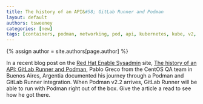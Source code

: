 ```yaml
---
title: The history of an API&#58; GitLab Runner and Podman 
layout: default
authors: tsweeney 
categories: [new]
tags: [containers, podman, networking, pod, api, kubernetes, kube, v2, hpc, windows, mac, GitLab, Runner]
---
```

{% assign author = site.authors[page.author] %}

In a recent blog post on the [Red Hat Enable Sysadmin](https://www.redhat.com/sysadmin/) site, [The history of an API: GitLab Runner and Podman](https://www.redhat.com/sysadmin/history-api), Pablo Greco from the CentOS QA team in Buenos Aires, Argentia documented his journey through a Podman and GitLab Runner integration.  When Podman v2.2 arrives, GitLab Runner will be able to run with Podman right out of the box.  Give the article a read to see how he got there. 
